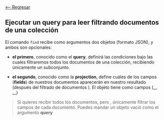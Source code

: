 [<-- Regresar](..)

## Ejecutar un __query__ para leer filtrando documentos de una colección



El comando `find` recibe como argumentos dos objetos (formato JSON), y ambos son opcionales:

- **el primero**, conocido como el __query__, definirá las condiciones bajo las cuales filtraremos todos los documentos de una colección, recibiendo únicamente un subconjunto.


- **el segundo**, conocido como la __projection__, define cuáles de los campos (__fields__) de nuestros documentos aparecerán en nuestro resultado (después del filtrado de documentos  ). El objeto tiene como campos (__ __)




> Si  quieres recibir todos los documentos, pero , únicamente filtrar los campos de cada documento. Puedes mandar un objeto vació como el argumento __query__

